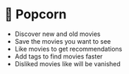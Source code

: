 # 🍿 Popcorn

- Discover new and old movies
- Save the movies you want to see
- Like movies to get recommendations
- Add tags to find movies faster
- Disliked movies like will be vanished
